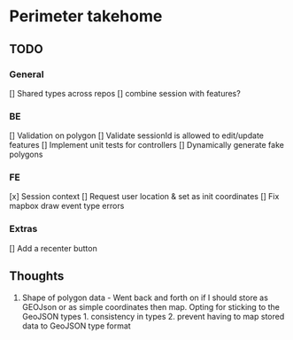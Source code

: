 # Perimeter takehome

## TODO
### General
[] Shared types across repos
[] combine session with features?

### BE
[] Validation on polygon
[] Validate sessionId is allowed to edit/update features
[] Implement unit tests for controllers
[] Dynamically generate fake polygons

### FE
[x] Session context
[] Request user location & set as init coordinates
[] Fix mapbox draw event type errors

### Extras
[] Add a recenter button


## Thoughts
1. Shape of polygon data - Went back and forth on if I should store as GEOJson or as simple coordinates then map. Opting for sticking to the GeoJSON types 1. consistency in types 2. prevent having to map stored data to GeoJSON type format
